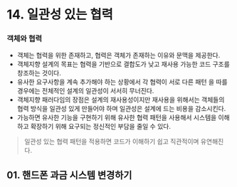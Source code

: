 # 14. 일관성 있는 협력
### 객체와 협력
* 객체는 협력을 위한 존재하고, 협력은 객체가 존재하는 이유와 문맥을 제공한다.
* 객체지향 설계의 목표는 협력을 기반으로 결합도가 낮고 재사용 가능한 코드 구조를 창조하는 것이다.
* 유사한 요구사항을 계속 추가해야 하는 상황에서 각 협력이 서로 다른 패턴 을 따를 경우에는 전체적인 설계의 일관성이 서서히 무너진다.
* 객체지향 패러다임의 장점은 설계의 재사용성이지만 재사용을 위해서는 객체들의 협력 방식을 일관성 있게 만들어야 하며 일관성은 설계에 드는 비용을 감소시킨다.
* 가능하면 유사한 기능을 구현하기 위해 유사한 협력 패턴을 사용해서 시스템을 이해하고 확장하기 위해 요구되는 정신적인 부담을 줄일 수 있다.

> 일관성 있는 협력 패턴을 적용하면 코드가 이해하기 쉽고 직관적이며 유연해진다.

## 01. 핸드폰 과금 시스템 변경하기